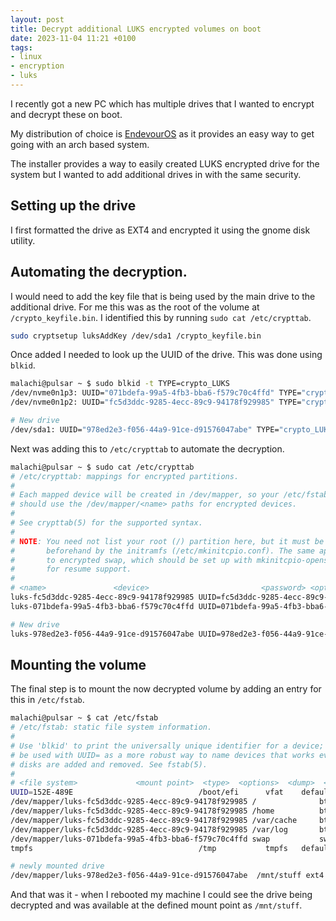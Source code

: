 ```yaml
---
layout: post
title: Decrypt additional LUKS encrypted volumes on boot
date: 2023-11-04 11:21 +0100
tags:
- linux
- encryption
- luks
---
```


I recently got a new PC which has multiple drives that I wanted to encrypt and decrypt these on boot.

My distribution of choice is [EndevourOS][0] as it provides an easy way to get going with an arch based system.

The installer provides a way to easily created LUKS encrypted drive for the system but I wanted to add additional drives in with the same security.

## Setting up the drive

I first formatted the drive as EXT4 and encrypted it using the gnome disk utility. 

## Automating the decryption.

I would need to add the key file that is being used by the main drive to the additional drive. For me this was as the root of the volume at `/crypto_keyfile.bin`. I identified this by running `sudo cat /etc/crypttab`.


```bash
sudo cryptsetup luksAddKey /dev/sda1 /crypto_keyfile.bin
```

Once added I needed to look up the UUID of the drive. This was done using `blkid`.

```bash
malachi@pulsar ~ $ sudo blkid -t TYPE=crypto_LUKS
/dev/nvme0n1p3: UUID="071bdefa-99a5-4fb3-bba6-f579c70c4ffd" TYPE="crypto_LUKS" PARTUUID="f32c0419-7a66-4d1a-a2ed-118041af01ee"
/dev/nvme0n1p2: UUID="fc5d3ddc-9285-4ecc-89c9-94178f929985" TYPE="crypto_LUKS" PARTLABEL="endeavouros" PARTUUID="4b831e27-8df0-427c-bf3d-2bf59879d638"

# New drive
/dev/sda1: UUID="978ed2e3-f056-44a9-91ce-d91576047abe" TYPE="crypto_LUKS" PARTLABEL="Basic data partition" PARTUUID="b87a3f60-abbd-480a-a65d-294d089bf2c5"
```

Next was adding this to `/etc/crypttab` to automate the decryption.

```bash
malachi@pulsar ~ $ sudo cat /etc/crypttab 
# /etc/crypttab: mappings for encrypted partitions.
#
# Each mapped device will be created in /dev/mapper, so your /etc/fstab
# should use the /dev/mapper/<name> paths for encrypted devices.
#
# See crypttab(5) for the supported syntax.
#
# NOTE: You need not list your root (/) partition here, but it must be set up
#       beforehand by the initramfs (/etc/mkinitcpio.conf). The same applies
#       to encrypted swap, which should be set up with mkinitcpio-openswap
#       for resume support.
#
# <name>               <device>                         <password> <options>
luks-fc5d3ddc-9285-4ecc-89c9-94178f929985 UUID=fc5d3ddc-9285-4ecc-89c9-94178f929985     /crypto_keyfile.bin luks
luks-071bdefa-99a5-4fb3-bba6-f579c70c4ffd UUID=071bdefa-99a5-4fb3-bba6-f579c70c4ffd     /crypto_keyfile.bin luks

# New drive
luks-978ed2e3-f056-44a9-91ce-d91576047abe UUID=978ed2e3-f056-44a9-91ce-d91576047abe     /crypto_keyfile.bin luks
```

## Mounting the volume

The final step is to mount the now decrypted volume by adding an entry for this in `/etc/fstab`.


```bash
malachi@pulsar ~ $ cat /etc/fstab 
# /etc/fstab: static file system information.
#
# Use 'blkid' to print the universally unique identifier for a device; this may
# be used with UUID= as a more robust way to name devices that works even if
# disks are added and removed. See fstab(5).
#
# <file system>             <mount point>  <type>  <options>  <dump>  <pass>
UUID=152E-489E                            /boot/efi      vfat    defaults,noatime 0 2
/dev/mapper/luks-fc5d3ddc-9285-4ecc-89c9-94178f929985 /              btrfs   subvol=/@,defaults,noatime,compress=zstd 0 0
/dev/mapper/luks-fc5d3ddc-9285-4ecc-89c9-94178f929985 /home          btrfs   subvol=/@home,defaults,noatime,compress=zstd 0 0
/dev/mapper/luks-fc5d3ddc-9285-4ecc-89c9-94178f929985 /var/cache     btrfs   subvol=/@cache,defaults,noatime,compress=zstd 0 0
/dev/mapper/luks-fc5d3ddc-9285-4ecc-89c9-94178f929985 /var/log       btrfs   subvol=/@log,defaults,noatime,compress=zstd 0 0
/dev/mapper/luks-071bdefa-99a5-4fb3-bba6-f579c70c4ffd swap           swap    defaults   0 0
tmpfs                                     /tmp           tmpfs   defaults,noatime,mode=1777 0 0

# newly mounted drive
/dev/mapper/luks-978ed2e3-f056-44a9-91ce-d91576047abe  /mnt/stuff ext4    rw,relatime   0    2
```

And that was it - when I rebooted my machine I could see the drive being decrypted and was available at the defined mount point as `/mnt/stuff`.


[0]: https://endeavouros.com/
